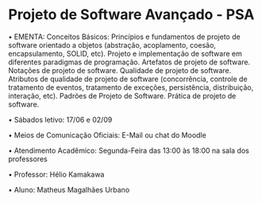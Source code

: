 # Projeto de Software Avançado - PSA

• EMENTA: Conceitos Básicos: Princípios e fundamentos de projeto de software orientado a objetos (abstração, acoplamento, coesão, encapsulamento, SOLID, etc). Projeto e implementação de software em diferentes paradigmas de programação. Artefatos de projeto de software. Notações de projeto de software. Qualidade de projeto de software. Atributos de qualidade de projeto de software (concorrência, controle de tratamento de eventos, tratamento de exceções, persistência, distribuição, interação, etc). Padrões de Projeto de Software. Prática de projeto de software.

• Sábados letivo: 17/06 e 02/09

• Meios de Comunicação Oficiais: E-Mail ou chat do Moodle

• Atendimento Acadêmico: Segunda-Feira das 13:00 às 18:00 na sala dos professores

• Professor: Hélio Kamakawa

• Aluno: Matheus Magalhães Urbano
